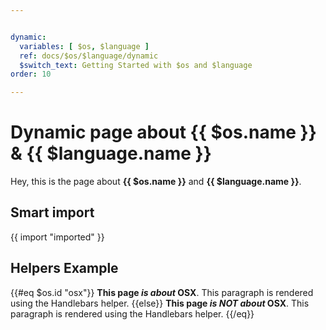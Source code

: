 ```yaml
---


dynamic:
  variables: [ $os, $language ]
  ref: docs/$os/$language/dynamic
  $switch_text: Getting Started with $os and $language
order: 10

---
```


# Dynamic page about {{ $os.name }} & {{ $language.name }}

Hey, this is the page about **{{ $os.name }}** and **{{ $language.name }}**.

## Smart import

{{ import "imported" }}

## Helpers Example

{{#eq $os.id "osx"}}
  **This page _is about_ OSX**.
  This paragraph is rendered using the Handlebars helper.
{{else}}
  **This page _is NOT about_ OSX**.
  This paragraph is rendered using the Handlebars helper.
{{/eq}}
